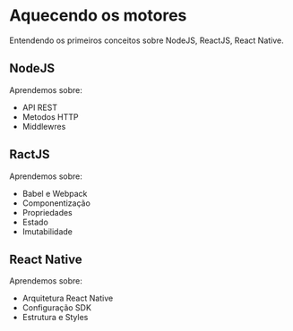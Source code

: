 # Aquecendo os motores

Entendendo os primeiros conceitos sobre NodeJS, ReactJS, React Native.

## NodeJS
Aprendemos sobre:

* API REST
* Metodos HTTP
* Middlewres

## RactJS
Aprendemos sobre:

* Babel e Webpack
* Componentização
* Propriedades
* Estado 
* Imutabilidade

## React Native
Aprendemos sobre: 

* Arquitetura React Native
* Configuração SDK
* Estrutura e Styles
